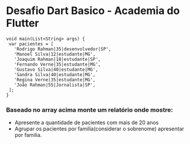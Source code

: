 # Desafio Dart Basico - Academia do Flutter

 ~~~ 
 void main(List<String> args) {
  var pacientes = [
    'Rodrigo Rahman|35|desenvolvedor|SP',
    'Manoel Silva|12|estudante|MG',
    'Joaquim Rahman|18|estudante|SP',
    'Fernando Verne|35|estudante|MG',
    'Gustavo Silva|40|estudante|MG',
    'Sandra Silva|40|estudante|MG',
    'Regina Verne|35|estudante|MG',
    'João Rahman|55|Jornalista|SP',
  ];
}
~~~

  ### Baseado no array acima monte um relatório onde mostre:
  * Apresente a quantidade de pacientes com mais de 20 anos
  * Agrupar os pacientes por familia(considerar o sobrenome) apresentar por familia.

